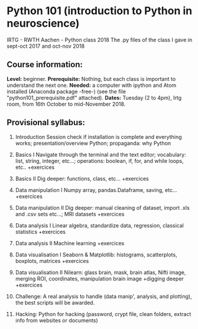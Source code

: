 # Python 101 (introduction to Python in neuroscience)

IRTG - RWTH Aachen - Python class 2018
The .py files of the class I gave in sept-oct 2017 and oct-nov 2018


## Course information:
**Level:** beginner.
**Prerequisite:** Nothing, but each class is important to understand the next one.
**Needed:** a computer with ipython and Atom installed (Anaconda package -free-) (see the file "python101_prerequisite.pdf" attached).
**Dates:** Tuesday (2 to 4pm), Irtg room, from 16th October to mid-November 2018.

## Provisional syllabus:

1. Introduction
Session check if installation is complete and everything works;
presentation/overview Python;
propaganda: why Python

2. Basics I
Navigate through the terminal and the text editor;
vocabulary: list, string, integer, etc...;
operations: boolean, if, for, and while loops, etc..
+exercices

3. Basics II
Dig deeper: functions, class, etc...
+exercices

4. Data manipulation I
Numpy array, pandas.Dataframe, saving, etc...
+exercices

5. Data manipulation II
Dig deeper: manual cleaning of dataset, import .xls and .csv sets etc...;
MRI datasets
+exercices

6. Data analysis I
Linear algebra, standardize data, regression, classical statistics
+exercices

7. Data analysis II
Machine learning
+exercices

8. Data visualisation I
Seaborn & Matplotlib: histograms, scatterplots, boxplots, matrices
+exercices

9. Data visualisation II
Nilearn: glass brain, mask, brain atlas, Nifti image, merging ROI, coordinates, manipulation brain image
+digging deeper
+exercices

10. Challenge:
A real analysis to handle (data manip', analysis, and plotting), the best scripts will be awarded.

11. Hacking:
Python for hacking (password, crypt file, clean folders, extract info from websites or documents)

